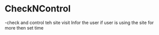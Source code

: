 # CheckNControl
-check and control teh site visit
Infor the user if user is using the site for more then set time
